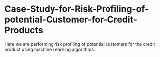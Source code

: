 # Case-Study-for-Risk-Profiling-of-potential-Customer-for-Credit-Products
Here we are performing risk profiling of potential customers for the credit product using machine Learning algorithms.
